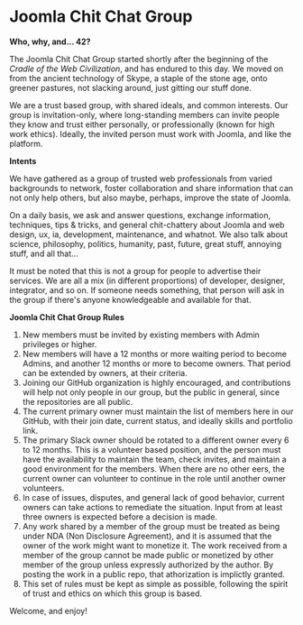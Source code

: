 # Joomla Chit Chat Group

**Who, why, and... 42?**

The Joomla Chit Chat Group started shortly after the beginning of the *Cradle of the Web Civilization*, and has endured to this day. We moved on from the ancient technology of Skype, a staple of the stone age, onto greener pastures, not slacking around, just gitting our stuff done.

We are a trust based group, with shared ideals, and common interests. Our group is invitation-only, where long-standing members can invite people they know and trust either personally, or professionally (known for high work ethics). Ideally, the invited person must work with Joomla, and like the platform.

**Intents**

We have gathered as a group of trusted web professionals from varied backgrounds to network, foster collaboration and share information that can not only help others, but also maybe, perhaps, improve the state of Joomla.

On a daily basis, we ask and answer questions, exchange information, techniques, tips & tricks, and general chit-chattery about Joomla and web design, ux, ia, development, maintenance, and whatnot. We also talk about science, philosophy, politics, humanity, past, future, great stuff, annoying stuff, and all that...

It must be noted that this is not a group for people to advertise their services. We are all a mix (in different proportions) of developer, designer, integrator, and so on. If someone needs something, that person will ask in the group if there's anyone knowledgeable and available for that.

**Joomla Chit Chat Group Rules**

1. New members must be invited by existing members with Admin privileges or higher.
2. New members will have a 12 months or more waiting period to become Admins, and another 12 months or more to become owners. That period can be extended by owners, at their criteria.
3. Joining our GitHub organization is highly encouraged, and contributions will help not only people in our group, but the public in general, since the repositories are all public.
4. The current primary owner must maintain the list of members here in our GitHub, with their join date, current status, and ideally skills and portfolio link.
5. The primary Slack owner should be rotated to a different owner every 6 to 12 months. This is a volunteer based position, and the person must have the availability to maintain the team, check invites, and maintain a good environment for the members. When there are no other eers, the current owner can volunteer to continue in the role until another owner volunteers.
6. In case of issues, disputes, and general lack of good behavior, current owners can take actions to remediate the situation. Input from at least three owners is expected before a decision is made.
7. Any work shared by a member of the group must be treated as being under NDA (Non Disclosure Agreement), and it is assumed that the owner of the work might want to monetize it. The work received from a member of the group cannot be made public or monetized by other member of the group unless expressly authorized by the author. By posting the work in a public repo, that athorization is implictly granted.
8. This set of rules must be kept as simple as possible, following the spirit of trust and ethics on which this group is based.

Welcome, and enjoy!
